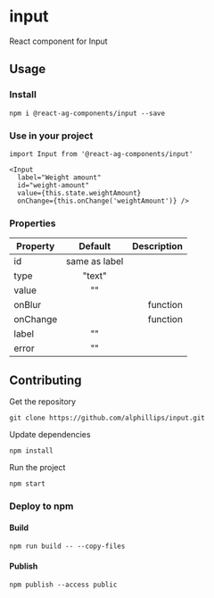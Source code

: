 # input

React component for Input

## Usage

### Install
```
npm i @react-ag-components/input --save
```
### Use in your project
```
import Input from '@react-ag-components/input'
```

```
<Input
  label="Weight amount"
  id="weight-amount"
  value={this.state.weightAmount}
  onChange={this.onChange('weightAmount')} />
```

### Properties

| Property        | Default| Description  |
| -------- |:-------------:|-------------:|
| id       | same as label |              |
| type     | "text"        |              |
| value    | ""            |              |
| onBlur   |               | function     |
| onChange |               | function     |
| label    | ""            |              |
| error    | ""            |              |

## Contributing

Get the repository
```
git clone https://github.com/alphillips/input.git
```

Update dependencies
```
npm install
```

Run the project
```
npm start
```

### Deploy to npm
#### Build
`npm run build -- --copy-files`

#### Publish
`npm publish --access public`
